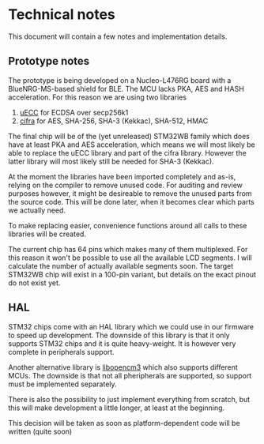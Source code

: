 # Technical notes

This document will contain a few notes and implementation details.

## Prototype notes

The prototype is being developed on a Nucleo-L476RG board with a BlueNRG-MS-based shield for BLE. The MCU lacks PKA, AES and HASH acceleration. For this reason we are using two libraries

1. [uECC](https://github.com/kmackay/micro-ecc) for ECDSA over secp256k1
2. [cifra](https://github.com/ctz/cifra) for AES, SHA-256, SHA-3 (Kekkac), SHA-512, HMAC

The final chip will be of the (yet unreleased) STM32WB family which does have at least PKA and AES acceleration, which means we will most likely be able to replace the uECC library and part of the cifra library. However the latter library will most likely still be needed for SHA-3 (Kekkac).

At the moment the libraries have been imported completely and as-is, relying on the compiler to remove unused code. For auditing and review purposes however, it might be desireable to remove the unused parts from the source code. This will be done later, when it becomes clear which parts we actually need.

To make replacing easier, convenience functions around all calls to these libraries will be created.

The current chip has 64 pins which makes many of them multiplexed. For this reason it won't be possible to use all the available LCD segments. I will calculate the number of actually available segments soon. The target STM32WB chip will exist in a 100-pin variant, but details on the exact pinout do not exist yet.

## HAL

STM32 chips come with an HAL library which we could use in our firmware to speed up development. The downside of this library is that it only supports STM32 chips and it is quite heavy-weight. It is however very complete in peripherals support.

Another alternative library is [libopencm3](https://github.com/libopencm3/libopencm3) which also supports different MCUs. The downside is that not all pheripherals are supported, so support must be implemented separately.

There is also the possibility to just implement everything from scratch, but this will make development a little longer, at least at the beginning.

This decision will be taken as soon as platform-dependent code will be written (quite soon)